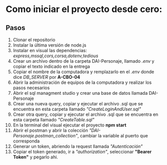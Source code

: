 # Como iniciar el proyecto desde cero:
## Pasos
1) Clonar el repositorio
2) Instalar la última versión de node.js
3) Instalar en visual las dependencias: *express,mssql,cors,corsa,dotenv,tedious*
4) Crear un archivo dentro de la carpeta DAI-Personaje, llamado *.env* y copiar el texto indicado en la entrega
5) Copiar el nombre de la computadora y remplazarlo en el *.env* donde dice *DB_SERVER* por **A-CBO-04**
6) Abrir la administración de equipos de la computadora y realizar los pasos necesarios
7) Abrir el sql managment studio y crear una base de datos llamada DAI-Personaje
8) Crear una nueva query, copiar y ejecutar el archivo .sql que se encuentra en esta carpeta llamado *"CreateLoginAndUser.sql"*
9) Crear otra query, copiar y ejecutar el archivo .sql que se encuentra en esta carpeta llamado *"CreateTable.sql"*
10) En la terminal del visual ejecutar el proyecto **npm start**
11) Abrir el postman y abrir la colección *"DAI-Personaje.postman_collection"*, cambiar la variable al puerto que corresponda
12) Generar un token, abriendo la request llamada *"Autenticación"*
13) Copiar el token generado, ir a *"authorization"*, seleccionar **"Bearer Token"** y pegarlo ahi.
